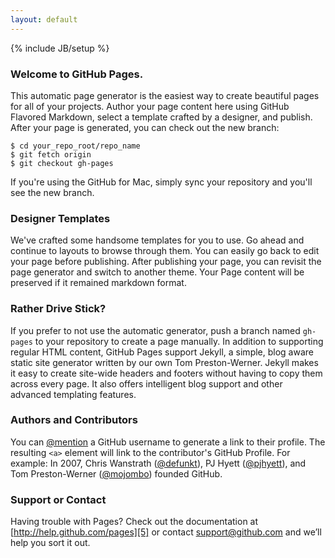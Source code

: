 ```yaml
---
layout: default
---
```

{% include JB/setup %}

### Welcome to GitHub Pages.

This automatic page generator is the easiest way to create beautiful pages for all of your projects. Author your page content here using GitHub Flavored Markdown, select a template crafted by a designer, and publish. After your page is generated, you can check out the new branch:

    $ cd your_repo_root/repo_name
    $ git fetch origin
    $ git checkout gh-pages

If you're using the GitHub for Mac, simply sync your repository and you'll see the new branch.

### Designer Templates
We've crafted some handsome templates for you to use. Go ahead and continue to layouts to browse through them. You can easily go back to edit your page before publishing. After publishing your page, you can revisit the page generator and switch to another theme. Your Page content will be preserved if it remained markdown format.

### Rather Drive Stick?

If you prefer to not use the automatic generator, push a branch named `gh-pages` to your repository to create a page manually. In addition to supporting regular HTML content, GitHub Pages support Jekyll, a simple, blog aware static site generator written by our own Tom Preston-Werner. Jekyll makes it easy to create site-wide headers and footers without having to copy them across every page. It also offers intelligent blog support and other advanced templating features.

### Authors and Contributors

You can [@mention][1] a GitHub username to generate a link to their profile. The resulting `<a>` element will link to the contributor's GitHub Profile. For example: In 2007, Chris Wanstrath ([@defunkt][2]), PJ Hyett ([@pjhyett][3]), and Tom Preston-Werner ([@mojombo][4]) founded GitHub.

### Support or Contact

Having trouble with Pages? Check out the documentation at [http://help.github.com/pages][5] or contact [support@github.com][6] and we’ll help you sort it out.

[1]: https://github.com/blog/821
[2]: https://github.com/defunkt
[3]: https://github.com/pjhyett
[4]: https://github.com/mojombo
[5]: http://help.github.com/pages
[6]: mailto:support@github.com
